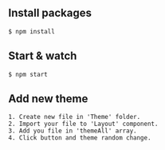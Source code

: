 ## Install packages

    $ npm install

## Start & watch

    $ npm start

## Add new theme

    1. Create new file in 'Theme' folder.
    2. Import your file to 'Layout' component.
    3. Add you file in 'themeAll' array.
    4. Click button and theme random change.
